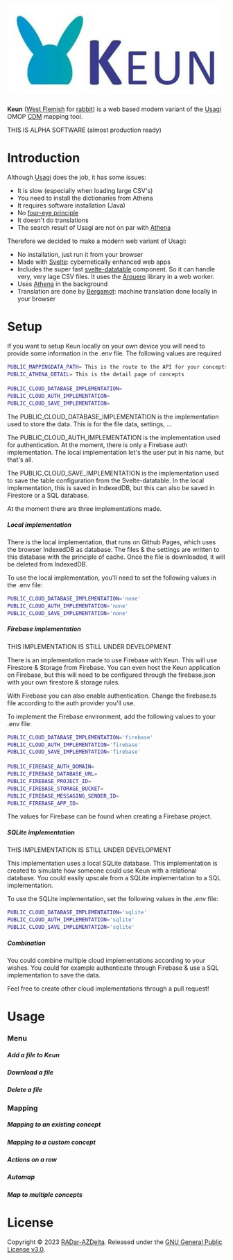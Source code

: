 # ![Keun](static/keun_logo.jpg)

**Keun** ([West Flemish](https://en.wikipedia.org/wiki/West_Flemish) for [rabbit](https://anw-ivdnt-org.translate.goog/article/keun?_x_tr_sl=nl&_x_tr_tl=en&_x_tr_hl=nl&_x_tr_pto=wapp)) is a web based modern variant of the [Usagi](https://www.ohdsi.org/web/wiki/doku.php?id=documentation:software:usagi) OMOP [CDM](https://www.ohdsi.org/data-standardization/) mapping tool.

THIS IS ALPHA SOFTWARE (almost production ready)

# Introduction

Although [Usagi](https://www.ohdsi.org/web/wiki/doku.php?id=documentation:software:usagi) does the job, it has some issues:

- It is slow (especially when loading large CSV's)
- You need to install the dictionaries from Athena
- It requires software installation (Java)
- No [four-eye principle](https://en.wiktionary.org/wiki/four-eye_principle)
- It doesn't do translations
- The search result of Usagi are not on par with [Athena](https://athena.ohdsi.org/)

Therefore we decided to make a modern web variant of Usagi:

- No installation, just run it from your browser
- Made with [Svelte](https://svelte.dev/): cybernetically enhanced web apps
- Includes the super fast [svelte-datatable](https://github.com/RADar-AZDelta/svelte-datatable) component. So it can handle very, very lage CSV files. It uses the [Arquero](https://uwdata.github.io/arquero/) library in a web worker.
- Uses [Athena](https://athena.ohdsi.org/) in the background
- Translation are done by [Bergamot](https://browser.mt/): machine translation done locally in your browser

# Setup

If you want to setup Keun locally on your own device you will need to provide some information in the .env file. The following values are required

```bash
PUBLIC_MAPPINGDATA_PATH= This is the route to the API for your concepts
PUBLIC_ATHENA_DETAIL= This is the detail page of concepts

PUBLIC_CLOUD_DATABASE_IMPLEMENTATION=
PUBLIC_CLOUD_AUTH_IMPLEMENTATION=
PUBLIC_CLOUD_SAVE_IMPLEMENTATION=
```

The PUBLIC_CLOUD_DATABASE_IMPLEMENTATION is the implementation used to store the data. This is for the file data, settings, ...

The PUBLIC_CLOUD_AUTH_IMPLEMENTATION is the implementation used for authentication. At the moment, there is only a Firebase auth implementation. The local implementation let's the user put in his name, but that's all.

The PUBLIC_CLOUD_SAVE_IMPLEMENTATION is the implementation used to save the table configuration from the Svelte-datatable. In the local implementation, this is saved in IndexedDB, but this can also be saved in Firestore or a SQL database.

At the moment there are three implementations made.

##### Local implementation

There is the local implementation, that runs on Github Pages, which uses the browser IndexedDB as database. The files & the settings are written to this database with the principle of cache. Once the file is downloaded, it will be deleted from IndexedDB.

To use the local implementation, you'll need to set the following values in the .env file:

```bash
PUBLIC_CLOUD_DATABASE_IMPLEMENTATION='none'
PUBLIC_CLOUD_AUTH_IMPLEMENTATION='none'
PUBLIC_CLOUD_SAVE_IMPLEMENTATION='none'
```

##### Firebase implementation

THIS IMPLEMENTATION IS STILL UNDER DEVELOPMENT

There is an implementation made to use Firebase with Keun. This will use Firestore & Storage from Firebase. You can even host the Keun application on Firebase, but this will need to be configured through the firebase.json with your own firestore & storage rules.

With Firebase you can also enable authentication. Change the firebase.ts file according to the auth provider you'll use.

To implement the Firebase environment, add the following values to your .env file:

```bash
PUBLIC_CLOUD_DATABASE_IMPLEMENTATION='firebase'
PUBLIC_CLOUD_AUTH_IMPLEMENTATION='firebase'
PUBLIC_CLOUD_SAVE_IMPLEMENTATION='firebase'

PUBLIC_FIREBASE_AUTH_DOMAIN=
PUBLIC_FIREBASE_DATABASE_URL=
PUBLIC_FIREBASE_PROJECT_ID=
PUBLIC_FIREBASE_STORAGE_BUCKET=
PUBLIC_FIREBASE_MESSAGING_SENDER_ID=
PUBLIC_FIREBASE_APP_ID=
```

The values for Firebase can be found when creating a Firebase project.

##### SQLite implementation

THIS IMPLEMENTATION IS STILL UNDER DEVELOPMENT

This implementation uses a local SQLite database. This implementation is created to simulate how someone could use Keun with a relational database. You could easily upscale from a SQLite implementation to a SQL implementation.

To use the SQLite implementation, set the following values in the .env file:

```bash
PUBLIC_CLOUD_DATABASE_IMPLEMENTATION='sqlite'
PUBLIC_CLOUD_AUTH_IMPLEMENTATION='sqlite'
PUBLIC_CLOUD_SAVE_IMPLEMENTATION='sqlite'
```

##### Combination

You could combine multiple cloud implementations according to your wishes. You could for example authenticate through Firebase & use a SQL implementation to save the data.

Feel free to create other cloud implementations through a pull request!

# Usage

### Menu

##### Add a file to Keun

##### Download a file

##### Delete a file

### Mapping

##### Mapping to an existing concept

##### Mapping to a custom concept

##### Actions on a row

##### Automap

##### Map to multiple concepts

# License

Copyright © 2023 [RADar-AZDelta](mailto:radar@azdelta.be).
Released under the [GNU General Public License v3.0](LICENSE).
